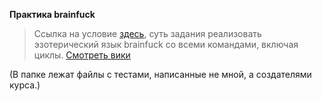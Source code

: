 **Практика brainfuck**

>Ссылка на условие [здесь](https://ulearn.me/course/basicprogramming2/Praktika_Virtual_naya_mashina_Brainfuck__6616377b-e3f9-43f7-9fb8-a9d6c921f1ef), суть задания реализовать эзотерический язык brainfuck со всеми командами, включая циклы. [Смотреть вики](https://ru.wikipedia.org/wiki/Brainfuck)

(В папке лежат файлы с тестами, написанные не мной, а создателями курса.)
